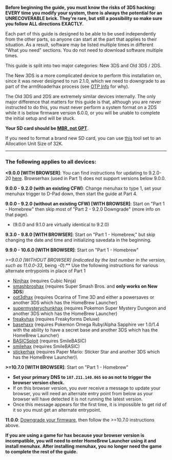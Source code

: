 **Before beginning the guide, you must know the risks of 3DS hacking: EVERY time you modify your system, there is always the potential for an UNRECOVERABLE brick. They're rare, but still a possibility so make sure you follow ALL directions EXACTLY.**

Each part of this guide is designed to be able to be used independently from the other parts, so anyone can start at the part that applies to their situation. As a result, software may be listed multiple times in different "What you need" sections. You do not need to download software multiple times.

This guide is split into two major categories: New 3DS and Old 3DS / 2DS.

The New 3DS is a more complicated device to perform this installation on, since it was never designed to run 2.1.0, which we need to downgrade to as part of the arm9loaderhax process (see [OTP Info](https://github.com/Plailect/Guide/wiki/OTP-Info) for why).

The Old 3DS and 2DS are extremely similar devices internally. The only major difference that matters for this guide is that, although you are never instructed to do this, you must never perform a system format on a 2DS while it is below firmware version 6.0.0, or you will be unable to complete the initial setup and will be stuck.

**Your SD card should be [MBR, not GPT](http://www.howtogeek.com/245610/)**.

If you need to format a brand new SD card, you can use [this](http://www.ridgecrop.demon.co.uk/index.htm?guiformat.htm) tool set to an Allocation Unit Size of 32K.

___

### The following applies to all devices:

**<9.0.0 [WITH BROWSER]**: You can find instructions for updating to 9.2.0-20 [here](https://github.com/Plailect/Guide/wiki/9.2.0-Update). Browserhax (used in Part 1) does not support versions below 9.0.0.

**9.0.0 - 9.2.0 (with an existing CFW)**: Change menuhax to type 1, set your menuhax trigger to D-Pad down, then start the guide at Part 4.

**9.0.0 - 9.2.0 (without an existing CFW) [WITH BROWSER]**: Start on "Part 1 - Homebrew" then skip most of "Part 2 - 9.2.0 Downgrade" (more info on that page).    
  + (9.0.0 and 9.1.0 are virtually identical to 9.2.0)

**9.3.0 - 9.8.0 [WITH BROWSER]**: Start on "Part 1 - Homebrew," but skip changing the date and time and initializing savedata in the beginning.

**9.9.0 - 10.6.0 [WITH BROWSER]**: Start on "Part 1 - Homebrew"

**\>=9.0.0 [WITHOUT BROWSER] (indicated by the last number in the version, such as 11.0.0*-33*, being *-0*):** Use the following instructions for various alternate entrypoints in place of Part 1
  + [Ninjhax](http://smealum.github.io/ninjhax2/) (requires Cubic Ninja)    
  + [smashbroshax](https://gbatemp.net/threads/397194/) (requires Super Smash Bros. and **only works on New 3DS**)
  + [oot3dhax](https://github.com/yellows8/oot3dhax) (requires Ocarina of Time 3D and either a powersaves or another 3DS which has the HomeBrew Launcher)       
  + [supermysterychunkhax](https://smd.salthax.org/) (requires Pokemon Super Mystery Dungeon and another 3DS which has the HomeBrew Launcher)
  + [freakyhax](http://plutooo.github.io/freakyhax/) (requires Freakyforms Deluxe)
  + [basehaxx](http://mrnbayoh.github.io/basehaxx/) (requires Pokemon Omega Ruby/Alpha Sapphire ver 1.0/1.4 with the ability to have a secret base and another 3DS which has the HomeBrew Launcher)
  + [BASICSploit](https://mrnbayoh.github.io/basicsploit/) (requires SmileBASIC)
  + [smilehax](https://plutooo.github.io/smilehax/) (requires SmileBASIC)
  + [stickerhax](https://github.com/yellows8/stickerhax) (requires Paper Mario: Sticker Star and another 3DS which has the HomeBrew Launcher)\

**\>=10.7.0 [WITH BROWSER]**: Start on "Part 1 - Homebrew"
  + **Set your primary DNS to `107.211.140.065` so as not to trigger the browser version check.**
  + If on this browser version, you ever receive a message to update your browser, you will need an alternate entry point from below as your browser will have detected it is not running the latest version.
  + Once this message appears for the first time, it is impossible to get rid of it so you must get an alternate entrypoint.

**11.0.0**: [Downgrade your firmware](https://github.com/Plailect/Guide/wiki/Firmware-Downgrade), then follow the >=10.7.0 instructions above.

**If you are using a game for hax because your browser version is incompatible, you will need to enter HomeBrew Launcher using it and install menuhax. After installing menuhax, you no longer need the game to complete the rest of the guide.**
